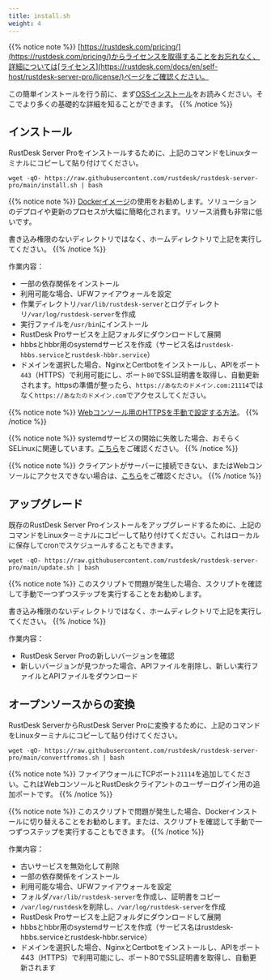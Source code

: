 ```yaml
---
title: install.sh
weight: 4
---
```


{{% notice note %}}
[https://rustdesk.com/pricing/](https://rustdesk.com/pricing/)からライセンスを取得することをお忘れなく、詳細については[ライセンス](https://rustdesk.com/docs/en/self-host/rustdesk-server-pro/license/)ページをご確認ください。

この簡単インストールを行う前に、まず[OSSインストール](https://rustdesk.com/docs/en/self-host/rustdesk-server-oss/install/)をお読みください。そこでより多くの基礎的な詳細を知ることができます。
{{% /notice %}}

## インストール

RustDesk Server Proをインストールするために、上記のコマンドをLinuxターミナルにコピーして貼り付けてください。

`wget -qO- https://raw.githubusercontent.com/rustdesk/rustdesk-server-pro/main/install.sh | bash`

{{% notice note %}}
[Dockerイメージ](https://rustdesk.com/docs/en/self-host/rustdesk-server-pro/installscript/docker/#docker-compose)の使用をお勧めします。ソリューションのデプロイや更新のプロセスが大幅に簡略化されます。リソース消費も非常に低いです。

書き込み権限のないディレクトリではなく、ホームディレクトリで上記を実行してください。
{{% /notice %}}

作業内容：

- 一部の依存関係をインストール
- 利用可能な場合、UFWファイアウォールを設定
- 作業ディレクトリ`/var/lib/rustdesk-server`とログディレクトリ`/var/log/rustdesk-server`を作成
- 実行ファイルを`/usr/bin`にインストール
- RustDesk Proサービスを上記フォルダにダウンロードして展開
- hbbsとhbbr用のsystemdサービスを作成（サービス名は`rustdesk-hbbs.service`と`rustdesk-hbbr.service`）
- ドメインを選択した場合、NginxとCertbotをインストールし、APIをポート`443`（HTTPS）で利用可能にし、ポート`80`でSSL証明書を取得し、自動更新されます。httpsの準備が整ったら、`https://あなたのドメイン.com:21114`ではなく`https://あなたのドメイン.com`でアクセスしてください。

{{% notice note %}}
[Webコンソール用のHTTPSを手動で設定する方法](https://rustdesk.com/docs/en/self-host/rustdesk-server-pro/faq/#set-up-https-for-web-console-manually)。
{{% /notice %}}

{{% notice note %}}
systemdサービスの開始に失敗した場合、おそらくSELinuxに関連しています。[こちら](https://rustdesk.com/docs/en/self-host/rustdesk-server-pro/faq/#selinux)をご確認ください。
{{% /notice %}}

{{% notice note %}}
クライアントがサーバーに接続できない、またはWebコンソールにアクセスできない場合は、[こちら](https://rustdesk.com/docs/en/self-host/rustdesk-server-pro/faq/#firewall)をご確認ください。
{{% /notice %}}

## アップグレード

既存のRustDesk Server Proインストールをアップグレードするために、上記のコマンドをLinuxターミナルにコピーして貼り付けてください。これはローカルに保存してcronでスケジュールすることもできます。

`wget -qO- https://raw.githubusercontent.com/rustdesk/rustdesk-server-pro/main/update.sh | bash`

{{% notice note %}}
このスクリプトで問題が発生した場合、スクリプトを確認して手動で一つずつステップを実行することをお勧めします。

書き込み権限のないディレクトリではなく、ホームディレクトリで上記を実行してください。
{{% /notice %}}

作業内容：

- RustDesk Server Proの新しいバージョンを確認
- 新しいバージョンが見つかった場合、APIファイルを削除し、新しい実行ファイルとAPIファイルをダウンロード

## オープンソースからの変換

RustDesk ServerからRustDesk Server Proに変換するために、上記のコマンドをLinuxターミナルにコピーして貼り付けてください。

`wget -qO- https://raw.githubusercontent.com/rustdesk/rustdesk-server-pro/main/convertfromos.sh | bash`

{{% notice note %}}
ファイアウォールにTCPポート`21114`を追加してください。これはWebコンソールとRustDeskクライアントのユーザーログイン用の追加ポートです。
{{% /notice %}}

{{% notice note %}}
このスクリプトで問題が発生した場合、Dockerインストールに切り替えることをお勧めします。または、スクリプトを確認して手動で一つずつステップを実行することもできます。
{{% /notice %}}

作業内容：

- 古いサービスを無効化して削除
- 一部の依存関係をインストール
- 利用可能な場合、UFWファイアウォールを設定
- フォルダ`/var/lib/rustdesk-server`を作成し、証明書をコピー
- `/var/log/rustdesk`を削除し、`/var/log/rustdesk-server`を作成
- RustDesk Proサービスを上記フォルダにダウンロードして展開
- hbbsとhbbr用のsystemdサービスを作成（サービス名はrustdesk-hbbs.serviceとrustdesk-hbbr.service）
- ドメインを選択した場合、NginxとCertbotをインストールし、APIをポート443（HTTPS）で利用可能にし、ポート80でSSL証明書を取得し、自動更新されます